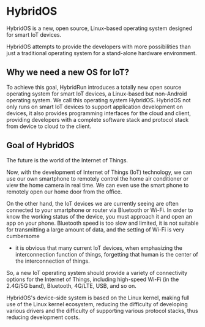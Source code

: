 # HybridOS

HybridOS is a new, open source, Linux-based operating system designed for smart IoT devices.

HybridOS attempts to provide the developers with more possibilities than just a traditional
operating system for a stand-alone hardware environment.

## Why we need a new OS for IoT?

To achieve this goal, HybridRun introduces a totally new open source operating system for 
smart IoT devices, a Linux-based but non-Android operating system. We call this operating 
system HybridOS. HybridOS not only runs on smart IoT devices to support application 
development on devices, it also provides programming interfaces for the cloud and client, 
providing developers with a complete software stack and protocol stack from device to cloud to the client.

## Goal of HybridOS

The future is the world of the Internet of Things.

Now, with the development of Internet of Things (IoT) technology, we can use our own smartphone
to remotely control the home air conditioner or view the home camera in real time. We can even 
use the smart phone to remotely open our home door from the office.

On the other hand, the IoT devices we are currently seeing are often connected to your smartphone 
or router via Bluetooth or Wi-Fi. In order to know the working status of the device, you must 
approach it and open an app on your phone. Bluetooth speed is too slow and limited, it is not 
suitable for transmitting a large amount of data, and the setting of Wi-Fi is very cumbersome
- it is obvious that many current IoT devices, when emphasizing the interconnection function of things, 
forgetting that human is the center of the interconnection of things.

So, a new IoT operating system should provide a variety of connectivity options for 
the Internet of Things, including high-speed Wi-Fi (in the 2.4G/5G band), Bluetooth, 4G/LTE, 
USB, and so on. 

HybridOS's device-side system is based on the Linux kernel, making full use of the Linux kernel ecosystem, reducing the difficulty of developing various drivers and the difficulty of supporting various protocol stacks, thus reducing development costs.
